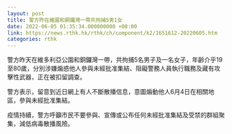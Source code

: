 ```yaml
---
layout: post
title: 警方昨在維園和銅鑼灣一帶共拘捕5男1女
date: 2022-06-05 01:35:34.000000000 +08:00
link: https://news.rthk.hk/rthk/ch/component/k2/1651612-20220605.htm
categories: rthk
---
```


警方昨天在維多利亞公園和銅鑼灣一帶，共拘捕5名男子及一名女子，年齡介乎19至80歲，分別涉嫌煽惑他人參與未經批准集結、阻礙警務人員執行職務及藏有攻擊性武器，正在被扣留調查。

警方表示，留意到近日網上有人不斷散播信息，意圖煽動他人6月4日在相關地區，參與未經批准集結。

疫情持續，警方呼籲市民不要參與、宣傳或公布任何未經批准集結及受禁的群組聚集，減低病毒散播風險。
